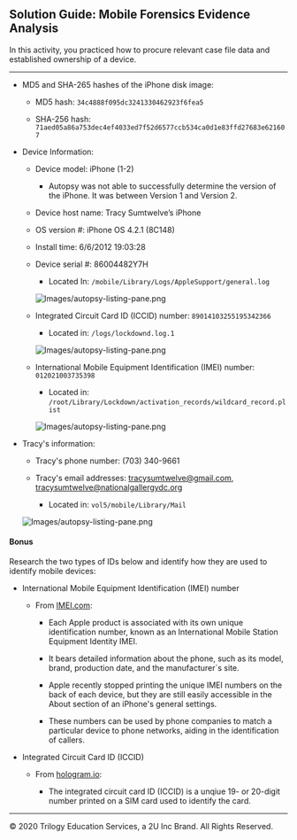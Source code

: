 ## Solution Guide: Mobile Forensics Evidence Analysis

In this activity, you practiced how to procure relevant case file data and established ownership of a device. 

---

- MD5 and SHA-265 hashes of the iPhone disk image: 

    - MD5 hash: `34c4888f095dc3241330462923f6fea5`
    
    - SHA-256 hash: `71aed05a86a753dec4ef4033ed7f52d6577ccb534ca0d1e83ffd27683e621607`
 
- Device Information:  

  - Device model: iPhone (1-2)
    - Autopsy was not able to successfully determine the version of the iPhone. It was between Version 1 and Version 2.   
  
  - Device host name: Tracy Sumtwelve’s iPhone
  
  - OS version #: iPhone OS 4.2.1 (8C148)
  
  - Install time: 6/6/2012 19:03:28
  
  - Device serial #: 86004482Y7H
 
     - Located In: `/mobile/Library/Logs/AppleSupport/general.log`
 
    ![Images/autopsy-listing-pane.png](../../Images/6.png)
 
  - Integrated Circuit Card ID (ICCID) number: `89014103255195342366`
  
       - Located in: `/logs/lockdownd.log.1`
 
     ![Images/autopsy-listing-pane.png](../../Images/8.png)
 
   - International Mobile Equipment Identification (IMEI) number: `012021003735398`
 
      - Located in: `/root/Library/Lockdown/activation_records/wildcard_record.plist`
 
      ![Images/autopsy-listing-pane.png](../../Images/5.png)

- Tracy's information:
    - Tracy's phone number: (703) 340-9661
    
    - Tracy's email addresses: tracysumtwelve@gmail.com,  tracysumtwelve@nationalgallergydc.org
 
      - Located in: `vol5/mobile/Library/Mail`
 
     ![Images/autopsy-listing-pane.png](../../Images/9.png)
 
#### Bonus
 
 Research the two types of IDs below and identify how they are used to identify mobile devices:
 
  - International Mobile Equipment Identification (IMEI) number
 
    - From [IMEI.com](https://www.imei.info/news/your-imei-number-will-tell-you-everything-about-your-iphone/):

      - Each Apple product is associated with its own unique identification number, known as an International Mobile Station Equipment Identity IMEI.

      - It bears detailed information about the phone, such as its model, brand, production date, and the manufacturer`s site.

      - Apple recently stopped printing the unique IMEI numbers on the back of each device, but they are still easily accessible in the About section of an iPhone's general settings.

      - These numbers can be used by phone companies to match a particular device to phone networks, aiding in the identification of callers. 
  
  - Integrated Circuit Card ID (ICCID)
 
    - From  [hologram.io](https://hologram.io/blog/whats-an-iccid-number-and-why-does-it-matter-for-cellular-iot/):
 
       - The integrated circuit card ID (ICCID) is a unqiue 19- or 20-digit number printed on a SIM card used to identify the card. 
 

----
 
&copy; 2020 Trilogy Education Services, a 2U Inc Brand.   All Rights Reserved.

